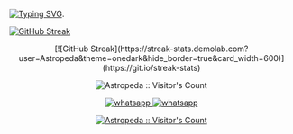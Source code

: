 [![Typing SVG](https://readme-typing-svg.demolab.com?font=Poppins&weight=500&size=30&pause=1000&color=4EF712&center=true&random=false&width=435&lines=ASTROPEDA;WE%2C+OUR%2C+THEY+%26+THEM;CREATE+FUN;PROJECTS;AND+FREE+SOFTWARES)](https://git.io/typing-svg).

[![GitHub Streak](https://streak-stats.demolab.com?user=Astropeda&theme=onedark&hide_border=true&card_width=600)](https://git.io/streak-stats)
<p align="center"> 
  [![GitHub Streak](https://streak-stats.demolab.com?user=Astropeda&theme=onedark&hide_border=true&card_width=600)](https://git.io/streak-stats)
<p align="center"><img src="https://profile-counter.glitch.me/{Astropeda}/count.svg" alt="Astropeda :: Visitor's Count" /></p>

<p align="center"> 
  <a aria-label="Join our chats" href="https://chat.whatsapp.com/CmY0THcJCUYEGxLJulhcRV" target="_blank">
   <img alt="whatsapp" src="https://img.shields.io/badge/Support Group-25D366?style=for-the-badge&logo=whatsapp&logoColor=white" />
    <a aria-label="Join our chats" href="https://chat.whatsapp.com/KFe2GEMBZ9eI1bpNVotZOW" target="_blank">
   <img alt="whatsapp" src="https://img.shields.io/badge/Public Bot Group-25D366?style=for-the-badge&logo=whatsapp&logoColor=white" />

<p align="center"><img src="https://profile-counter.glitch.me/{Astropeda}/count.svg" alt="Astropeda :: Visitor's Count" /></p>
